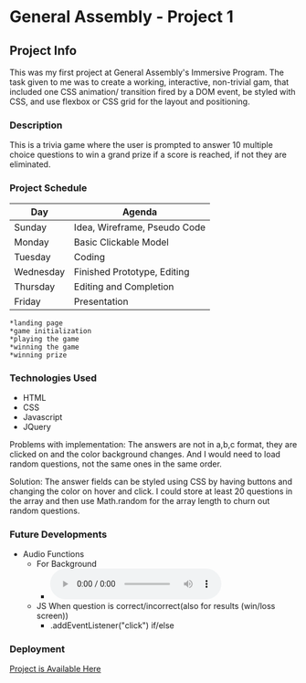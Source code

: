 # General Assembly - Project 1

## Project Info
  This was my first project at General Assembly's Immersive Program. The task given to me was to create a working, interactive, non-trivial gam, that included one CSS animation/ transition fired by a DOM event, be styled with CSS, and use flexbox or CSS grid for the layout and positioning.

### Description 

This is a trivia game where the user is prompted to answer 10 multiple choice questions to win a grand prize if a score is reached, if not they are eliminated. 

### Project Schedule

|Day      | Agenda                      |
|---------|-----------------------------|
|Sunday   |Idea, Wireframe, Pseudo Code |
|Monday   |Basic Clickable Model        |
|Tuesday  |Coding                       |
|Wednesday|Finished Prototype, Editing  |
|Thursday |Editing and Completion       |
|Friday   |Presentation                 |

```
*landing page
*game initialization
*playing the game
*winning the game
*winning prize
```

### Technologies Used

- HTML
- CSS
- Javascript
- JQuery

Problems with implementation: The answers are not in a,b,c format, they are clicked on and the color background changes. And I would need to load random questions, not the same ones in the same order.

Solution: The answer fields can be styled using CSS by having buttons and changing the color on hover and click. I could store at least 20 questions in the array and then use Math.random for the array length to churn out random questions.

### Future Developments

- Audio Functions
  - For Background
    -  <audio controls> <source src="horse.ogg" type="audio/ogg" </audio> 
  - JS When question is correct/incorrect(also for results (win/loss screen))
    - .addEventListener("click") if/else

### Deployment

[Project is Available Here](https://heartfelt-medovik-85cba2.netlify.app/)
